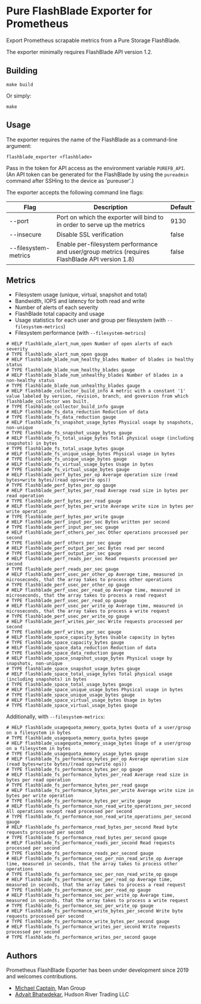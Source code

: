 # Pure FlashBlade Exporter for Prometheus

Export Prometheus scrapable metrics from a Pure Storage FlashBlade. 

The exporter minimally requires FlashBlade API version 1.2.

## Building

```
make build
```

Or simply:

```
make
```

## Usage

The exporter requires the name of the FlashBlade as a command-line argument:

`flashblade_exporter <flashblade>`

Pass in the token for API access as the environment variable `PUREFB_API`. (An API token can be generated for
the FlashBlade by using the `pureadmin` command after SSHing to the device as 'pureuser'.)

The exporter accepts the following command line flags:

| Flag                 | Description                                                                                    | Default |
| -------------------- | ---------------------------------------------------------------------------------------------- | ------- |
| --port               | Port on which the exporter will bind to in order to serve up the metrics                       | 9130    |
| --insecure           | Disable SSL verification                                                                       | false   |
| --filesystem-metrics | Enable per-filesystem performance and user/group metrics (requires FlashBlade API version 1.8) | false   |


## Metrics

* Filesystem usage (unique, virtual, snapshot and total)
* Bandwidth, IOPS and latency for both read and write
* Number of alerts of each severity
* FlashBlade total capacity and usage
* Usage statistics for each user and group per filesystem (with `--filesystem-metrics`)
* Filesystem performance (with `--filesystem-metrics`)

```
# HELP flashblade_alert_num_open Number of open alerts of each severity
# TYPE flashblade_alert_num_open gauge
# HELP flashblade_blade_num_healthy_blades Number of blades in healthy status
# TYPE flashblade_blade_num_healthy_blades gauge
# HELP flashblade_blade_num_unhealthy_blades Number of blades in a non-healthy status
# TYPE flashblade_blade_num_unhealthy_blades gauge
# HELP flashblade_collector_build_info A metric with a constant '1' value labeled by version, revision, branch, and goversion from which flashblade_collector was built.
# TYPE flashblade_collector_build_info gauge
# HELP flashblade_fs_data_reduction Reduction of data
# TYPE flashblade_fs_data_reduction gauge
# HELP flashblade_fs_snapshot_usage_bytes Physical usage by snapshots, non-unique
# TYPE flashblade_fs_snapshot_usage_bytes gauge
# HELP flashblade_fs_total_usage_bytes Total physical usage (including snapshots) in bytes
# TYPE flashblade_fs_total_usage_bytes gauge
# HELP flashblade_fs_unique_usage_bytes Physical usage in bytes
# TYPE flashblade_fs_unique_usage_bytes gauge
# HELP flashblade_fs_virtual_usage_bytes Usage in bytes
# TYPE flashblade_fs_virtual_usage_bytes gauge
# HELP flashblade_perf_bytes_per_op Average operation size (read bytes+write bytes/(read ops+write ops))
# TYPE flashblade_perf_bytes_per_op gauge
# HELP flashblade_perf_bytes_per_read Average read size in bytes per read operation
# TYPE flashblade_perf_bytes_per_read gauge
# HELP flashblade_perf_bytes_per_write Average write size in bytes per write operation
# TYPE flashblade_perf_bytes_per_write gauge
# HELP flashblade_perf_input_per_sec Bytes written per second
# TYPE flashblade_perf_input_per_sec gauge
# HELP flashblade_perf_others_per_sec Other operations processed per second
# TYPE flashblade_perf_others_per_sec gauge
# HELP flashblade_perf_output_per_sec Bytes read per second
# TYPE flashblade_perf_output_per_sec gauge
# HELP flashblade_perf_reads_per_sec Read requests processed per second
# TYPE flashblade_perf_reads_per_sec gauge
# HELP flashblade_perf_usec_per_other_op Average time, measured in microseconds, that the array takes to process other operations
# TYPE flashblade_perf_usec_per_other_op gauge
# HELP flashblade_perf_usec_per_read_op Average time, measured in microseconds, that the array takes to process a read request
# TYPE flashblade_perf_usec_per_read_op gauge
# HELP flashblade_perf_usec_per_write_op Average time, measured in microseconds, that the array takes to process a write request
# TYPE flashblade_perf_usec_per_write_op gauge
# HELP flashblade_perf_writes_per_sec Write requests processed per second
# TYPE flashblade_perf_writes_per_sec gauge
# HELP flashblade_space_capacity_bytes Usable capacity in bytes
# TYPE flashblade_space_capacity_bytes gauge
# HELP flashblade_space_data_reduction Reduction of data
# TYPE flashblade_space_data_reduction gauge
# HELP flashblade_space_snapshot_usage_bytes Physical usage by snapshots, non-unique
# TYPE flashblade_space_snapshot_usage_bytes gauge
# HELP flashblade_space_total_usage_bytes Total physical usage (including snapshots) in bytes
# TYPE flashblade_space_total_usage_bytes gauge
# HELP flashblade_space_unique_usage_bytes Physical usage in bytes
# TYPE flashblade_space_unique_usage_bytes gauge
# HELP flashblade_space_virtual_usage_bytes Usage in bytes
# TYPE flashblade_space_virtual_usage_bytes gauge
```

Additionally, with `--filesystem-metrics`:

```
# HELP flashblade_usagequota_memory_quota_bytes Quota of a user/group on a filesystem in bytes
# TYPE flashblade_usagequota_memory_quota_bytes gauge
# HELP flashblade_usagequota_memory_usage_bytes Usage of a user/group on a filesystem in bytes
# TYPE flashblade_usagequota_memory_usage_bytes gauge
# HELP flashblade_fs_performance_bytes_per_op Average operation size (read bytes+write bytes/(read ops+write ops))
# TYPE flashblade_fs_performance_bytes_per_op gauge
# HELP flashblade_fs_performance_bytes_per_read Average read size in bytes per read operation
# TYPE flashblade_fs_performance_bytes_per_read gauge
# HELP flashblade_fs_performance_bytes_per_write Average write size in bytes per write operation
# TYPE flashblade_fs_performance_bytes_per_write gauge
# HELP flashblade_fs_performance_non_read_write_operations_per_second All operations except read processed per second
# TYPE flashblade_fs_performance_non_read_write_operations_per_second gauge
# HELP flashblade_fs_performance_read_bytes_per_second Read byte requests processed per second
# TYPE flashblade_fs_performance_read_bytes_per_second gauge
# HELP flashblade_fs_performance_reads_per_second Read requests processed per second
# TYPE flashblade_fs_performance_reads_per_second gauge
# HELP flashblade_fs_performance_sec_per_non_read_write_op Average time, measured in seconds, that the array takes to process other operations
# TYPE flashblade_fs_performance_sec_per_non_read_write_op gauge
# HELP flashblade_fs_performance_sec_per_read_op Average time, measured in seconds, that the array takes to process a read request
# TYPE flashblade_fs_performance_sec_per_read_op gauge
# HELP flashblade_fs_performance_sec_per_write_op Average time, measured in seconds, that the array takes to process a write request
# TYPE flashblade_fs_performance_sec_per_write_op gauge
# HELP flashblade_fs_performance_write_bytes_per_second Write byte requests processed per second
# TYPE flashblade_fs_performance_write_bytes_per_second gauge
# HELP flashblade_fs_performance_writes_per_second Write requests processed per second
# TYPE flashblade_fs_performance_writes_per_second gauge
```

## Authors
Prometheus FlashBlade Exporter has been under development since 2019 and welcomes contributions.

* [Michael Captain](https://github.com/macaptain), Man Group
* [Advait Bhatwdekar](https://github.com/You-NeverKnow), Hudson River Trading LLC
